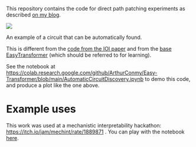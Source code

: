 This repository contains the code for direct path patching experiments as described <a href="https://arthurconmy.github.io/automatic_circuit_discovery/">on my blog</a>.

<img src="https://i.imgur.com/3ONKQBB.png">

An example of a circuit that can be automatically found.

This is different from the <a href="https://github.com/redwoodresearch/Easy-Transformer">code from the IOI paper</a> and from the <a href="https://github.com/neelnanda-io/Easy-Transformer">base EasyTransformer</a> (which should be referred to for learning).

See the notebook at https://colab.research.google.com/github/ArthurConmy/Easy-Transformer/blob/main/AutomaticCircuitDiscovery.ipynb to demo this code, and produce a plot like the one above.

# Example uses
 
This work was used at a mechanistic interpretability hackathon: https://itch.io/jam/mechint/rate/1889871 . You can play with the notebook <a href="https://colab.research.google.com/drive/1qXZ_7thqs8lks7n1SayijQswP5AKmrP8?usp=sharing">here</a>.